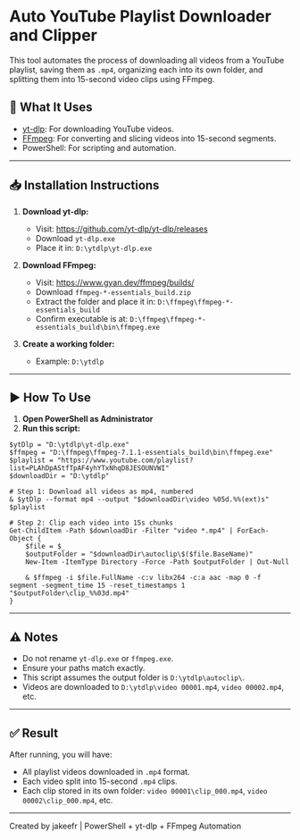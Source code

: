 # Auto YouTube Playlist Downloader and Clipper

This tool automates the process of downloading all videos from a YouTube playlist, saving them as `.mp4`, organizing each into its own folder, and splitting them into 15-second video clips using FFmpeg.

## 🔧 What It Uses

- [yt-dlp](https://github.com/yt-dlp/yt-dlp): For downloading YouTube videos.
- [FFmpeg](https://ffmpeg.org/): For converting and slicing videos into 15-second segments.
- PowerShell: For scripting and automation.

---

## 📥 Installation Instructions

1. **Download yt-dlp:**
   - Visit: https://github.com/yt-dlp/yt-dlp/releases
   - Download `yt-dlp.exe`
   - Place it in: `D:\ytdlp\yt-dlp.exe`

2. **Download FFmpeg:**
   - Visit: https://www.gyan.dev/ffmpeg/builds/
   - Download `ffmpeg-*-essentials_build.zip`
   - Extract the folder and place it in: `D:\ffmpeg\ffmpeg-*-essentials_build`
   - Confirm executable is at: `D:\ffmpeg\ffmpeg-*-essentials_build\bin\ffmpeg.exe`

3. **Create a working folder:**
   - Example: `D:\ytdlp`

---

## ▶️ How To Use

1. **Open PowerShell as Administrator**
2. **Run this script:**

```
$ytDlp = "D:\ytdlp\yt-dlp.exe"
$ffmpeg = "D:\ffmpeg\ffmpeg-7.1.1-essentials_build\bin\ffmpeg.exe"
$playlist = "https://www.youtube.com/playlist?list=PLAhDpAStfTpAF4yhYTxNhqD8JESOUNVWI"
$downloadDir = "D:\ytdlp"

# Step 1: Download all videos as mp4, numbered
& $ytDlp --format mp4 --output "$downloadDir\video %05d.%%(ext)s" $playlist

# Step 2: Clip each video into 15s chunks
Get-ChildItem -Path $downloadDir -Filter "video *.mp4" | ForEach-Object {
    $file = $_
    $outputFolder = "$downloadDir\autoclip\$($file.BaseName)"
    New-Item -ItemType Directory -Force -Path $outputFolder | Out-Null

    & $ffmpeg -i $file.FullName -c:v libx264 -c:a aac -map 0 -f segment -segment_time 15 -reset_timestamps 1 "$outputFolder\clip_%%03d.mp4"
}
```

---

## ⚠️ Notes
- Do not rename `yt-dlp.exe` or `ffmpeg.exe`.
- Ensure your paths match exactly.
- This script assumes the output folder is `D:\ytdlp\autoclip\`.
- Videos are downloaded to `D:\ytdlp\video 00001.mp4`, `video 00002.mp4`, etc.

---

## ✅ Result

After running, you will have:
- All playlist videos downloaded in `.mp4` format.
- Each video split into 15-second `.mp4` clips.
- Each clip stored in its own folder: `video 00001\clip_000.mp4`, `video 00002\clip_000.mp4`, etc.

---

Created by jakeefr | PowerShell + yt-dlp + FFmpeg Automation
